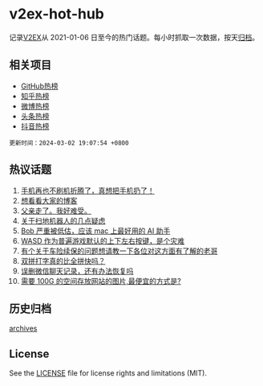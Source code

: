 # v2ex-hot-hub

 记录[V2EX](https://www.v2ex.com/)从 2021-01-06 日至今的热门话题。每小时抓取一次数据，按天[归档](archives)。
 
 ## 相关项目

- [GitHub热榜](https://github.com/lonnyzhang423/github-hot-hub)
- [知乎热榜](https://github.com/lonnyzhang423/zhihu-hot-hub)
- [微博热榜](https://github.com/lonnyzhang423/weibo-hot-hub)
- [头条热榜](https://github.com/lonnyzhang423/toutiao-hot-hub)
- [抖音热榜](https://github.com/lonnyzhang423/douyin-hot-hub)


 `更新时间：2024-03-02 19:07:54 +0800`

## 热议话题

1. [手机再也不刷机折腾了，真想把手机扔了！](https://www.v2ex.com/t/1019996)
1. [想看看大家的博客](https://www.v2ex.com/t/1019932)
1. [父亲走了。我好难受。](https://www.v2ex.com/t/1020051)
1. [关于扫地机器人的几点疑虑](https://www.v2ex.com/t/1019971)
1. [Bob 严重被低估，应该 mac 上最好用的 AI 助手](https://www.v2ex.com/t/1019994)
1. [WASD 作为普遍游戏默认的上下左右按键，是个灾难](https://www.v2ex.com/t/1019987)
1. [有个关于车险续保的问题想请教一下各位对这方面有了解的老哥](https://www.v2ex.com/t/1020020)
1. [双拼打字真的比全拼快吗？](https://www.v2ex.com/t/1020030)
1. [误删微信聊天记录，还有办法恢复吗](https://www.v2ex.com/t/1019969)
1. [需要 100G 的空间存放网站的图片,最便宜的方式是?](https://www.v2ex.com/t/1019979)

## 历史归档

[archives](archives)

## License

See the [LICENSE](LICENSE) file for license rights and limitations (MIT).
